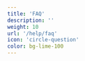 ```yaml
---
title: 'FAQ'
description: ''
weight: 10
url: '/help/faq'
icon: 'circle-question'
color: bg-lime-100
---
```

